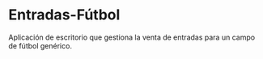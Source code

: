 # Entradas-Fútbol
Aplicación de escritorio que gestiona la venta de entradas para un campo de fútbol genérico.
